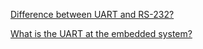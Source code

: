 [Difference between UART and RS-232?](https://electronics.stackexchange.com/questions/110478/difference-between-uart-and-rs-232)

[What is the UART at the embedded system?](https://www.quora.com/What-is-the-UART-at-the-embedded-system)